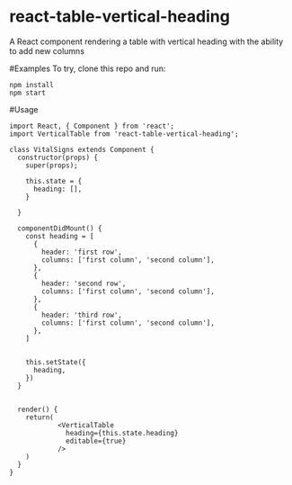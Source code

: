# react-table-vertical-heading
A React component rendering a table with vertical heading with the ability to add new columns

#Examples
To try, clone this repo and run:
```
npm install
npm start
```

#Usage

```
import React, { Component } from 'react';
import VerticalTable from 'react-table-vertical-heading';

class VitalSigns extends Component {
  constructor(props) {
    super(props);

    this.state = {
      heading: [],
    }

  }

  componentDidMount() {
    const heading = [
      {
        header: 'first row',
        columns: ['first column', 'second column'],
      },
      {
        header: 'second row',
        columns: ['first column', 'second column'],
      },
      {
        header: 'third row',
        columns: ['first column', 'second column'],
      },
    ]
    

    this.setState({
      heading,
    })
  }


  render() {
    return(
            <VerticalTable 
              heading={this.state.heading}
              editable={true}
            />
    )
  }
}



